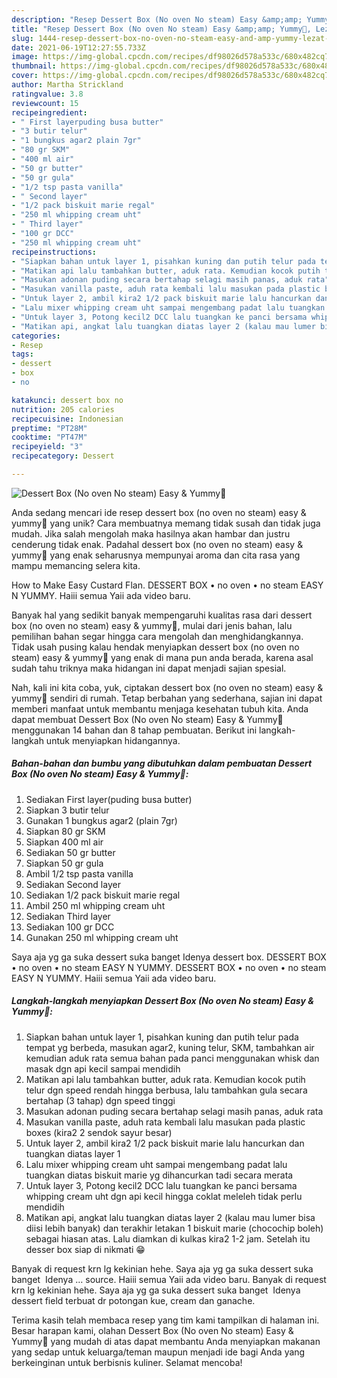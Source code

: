 ```yaml
---
description: "Resep Dessert Box (No oven No steam) Easy &amp;amp; Yummy🍮, Lezat Sekali"
title: "Resep Dessert Box (No oven No steam) Easy &amp;amp; Yummy🍮, Lezat Sekali"
slug: 1444-resep-dessert-box-no-oven-no-steam-easy-and-amp-yummy-lezat-sekali
date: 2021-06-19T12:27:55.733Z
image: https://img-global.cpcdn.com/recipes/df98026d578a533c/680x482cq70/dessert-box-no-oven-no-steam-easy-yummy-foto-resep-utama.jpg
thumbnail: https://img-global.cpcdn.com/recipes/df98026d578a533c/680x482cq70/dessert-box-no-oven-no-steam-easy-yummy-foto-resep-utama.jpg
cover: https://img-global.cpcdn.com/recipes/df98026d578a533c/680x482cq70/dessert-box-no-oven-no-steam-easy-yummy-foto-resep-utama.jpg
author: Martha Strickland
ratingvalue: 3.8
reviewcount: 15
recipeingredient:
- " First layerpuding busa butter"
- "3 butir telur"
- "1 bungkus agar2 plain 7gr"
- "80 gr SKM"
- "400 ml air"
- "50 gr butter"
- "50 gr gula"
- "1/2 tsp pasta vanilla"
- " Second layer"
- "1/2 pack biskuit marie regal"
- "250 ml whipping cream uht"
- " Third layer"
- "100 gr DCC"
- "250 ml whipping cream uht"
recipeinstructions:
- "Siapkan bahan untuk layer 1, pisahkan kuning dan putih telur pada tempat yg berbeda, masukan agar2, kuning telur, SKM, tambahkan air kemudian aduk rata semua bahan pada panci menggunakan whisk dan masak dgn api kecil sampai mendidih"
- "Matikan api lalu tambahkan butter, aduk rata. Kemudian kocok putih telur dgn speed rendah hingga berbusa, lalu tambahkan gula secara bertahap (3 tahap) dgn speed tinggi"
- "Masukan adonan puding secara bertahap selagi masih panas, aduk rata"
- "Masukan vanilla paste, aduh rata kembali lalu masukan pada plastic boxes (kira2 2 sendok sayur besar)"
- "Untuk layer 2, ambil kira2 1/2 pack biskuit marie lalu hancurkan dan tuangkan diatas layer 1"
- "Lalu mixer whipping cream uht sampai mengembang padat lalu tuangkan diatas biskuit marie yg dihancurkan tadi secara merata"
- "Untuk layer 3, Potong kecil2 DCC lalu tuangkan ke panci bersama whipping cream uht dgn api kecil hingga coklat meleleh tidak perlu mendidih"
- "Matikan api, angkat lalu tuangkan diatas layer 2 (kalau mau lumer bisa diisi lebih banyak) dan terakhir letakan 1 biskuit marie (chocochip boleh) sebagai hiasan atas. Lalu diamkan di kulkas kira2 1-2 jam. Setelah itu desser box siap di nikmati 😁"
categories:
- Resep
tags:
- dessert
- box
- no

katakunci: dessert box no 
nutrition: 205 calories
recipecuisine: Indonesian
preptime: "PT28M"
cooktime: "PT47M"
recipeyield: "3"
recipecategory: Dessert

---
```



![Dessert Box (No oven No steam) Easy &amp; Yummy🍮](https://img-global.cpcdn.com/recipes/df98026d578a533c/680x482cq70/dessert-box-no-oven-no-steam-easy-yummy-foto-resep-utama.jpg)

Anda sedang mencari ide resep dessert box (no oven no steam) easy &amp; yummy🍮 yang unik? Cara membuatnya memang tidak susah dan tidak juga mudah. Jika salah mengolah maka hasilnya akan hambar dan justru cenderung tidak enak. Padahal dessert box (no oven no steam) easy &amp; yummy🍮 yang enak seharusnya mempunyai aroma dan cita rasa yang mampu memancing selera kita.

How to Make Easy Custard Flan. DESSERT BOX • no oven • no steam EASY N YUMMY. Haiii semua Yaii ada video baru.

Banyak hal yang sedikit banyak mempengaruhi kualitas rasa dari dessert box (no oven no steam) easy &amp; yummy🍮, mulai dari jenis bahan, lalu pemilihan bahan segar hingga cara mengolah dan menghidangkannya. Tidak usah pusing kalau hendak menyiapkan dessert box (no oven no steam) easy &amp; yummy🍮 yang enak di mana pun anda berada, karena asal sudah tahu triknya maka hidangan ini dapat menjadi sajian spesial.


Nah, kali ini kita coba, yuk, ciptakan dessert box (no oven no steam) easy &amp; yummy🍮 sendiri di rumah. Tetap berbahan yang sederhana, sajian ini dapat memberi manfaat untuk membantu menjaga kesehatan tubuh kita. Anda dapat membuat Dessert Box (No oven No steam) Easy &amp; Yummy🍮 menggunakan 14 bahan dan 8 tahap pembuatan. Berikut ini langkah-langkah untuk menyiapkan hidangannya.

<!--inarticleads1-->

##### Bahan-bahan dan bumbu yang dibutuhkan dalam pembuatan Dessert Box (No oven No steam) Easy &amp; Yummy🍮:

1. Sediakan  First layer(puding busa butter)
1. Siapkan 3 butir telur
1. Gunakan 1 bungkus agar2 (plain 7gr)
1. Siapkan 80 gr SKM
1. Siapkan 400 ml air
1. Sediakan 50 gr butter
1. Siapkan 50 gr gula
1. Ambil 1/2 tsp pasta vanilla
1. Sediakan  Second layer
1. Sediakan 1/2 pack biskuit marie regal
1. Ambil 250 ml whipping cream uht
1. Sediakan  Third layer
1. Sediakan 100 gr DCC
1. Gunakan 250 ml whipping cream uht


Saya aja yg ga suka dessert suka banget ️Idenya dessert box. DESSERT BOX • no oven • no steam EASY N YUMMY. DESSERT BOX • no oven • no steam EASY N YUMMY. Haiii semua Yaii ada video baru. 

<!--inarticleads2-->

##### Langkah-langkah menyiapkan Dessert Box (No oven No steam) Easy &amp; Yummy🍮:

1. Siapkan bahan untuk layer 1, pisahkan kuning dan putih telur pada tempat yg berbeda, masukan agar2, kuning telur, SKM, tambahkan air kemudian aduk rata semua bahan pada panci menggunakan whisk dan masak dgn api kecil sampai mendidih
1. Matikan api lalu tambahkan butter, aduk rata. Kemudian kocok putih telur dgn speed rendah hingga berbusa, lalu tambahkan gula secara bertahap (3 tahap) dgn speed tinggi
1. Masukan adonan puding secara bertahap selagi masih panas, aduk rata
1. Masukan vanilla paste, aduh rata kembali lalu masukan pada plastic boxes (kira2 2 sendok sayur besar)
1. Untuk layer 2, ambil kira2 1/2 pack biskuit marie lalu hancurkan dan tuangkan diatas layer 1
1. Lalu mixer whipping cream uht sampai mengembang padat lalu tuangkan diatas biskuit marie yg dihancurkan tadi secara merata
1. Untuk layer 3, Potong kecil2 DCC lalu tuangkan ke panci bersama whipping cream uht dgn api kecil hingga coklat meleleh tidak perlu mendidih
1. Matikan api, angkat lalu tuangkan diatas layer 2 (kalau mau lumer bisa diisi lebih banyak) dan terakhir letakan 1 biskuit marie (chocochip boleh) sebagai hiasan atas. Lalu diamkan di kulkas kira2 1-2 jam. Setelah itu desser box siap di nikmati 😁


Banyak di request krn lg kekinian hehe. Saya aja yg ga suka dessert suka banget ️ Idenya … source. Haiii semua Yaii ada video baru. Banyak di request krn lg kekinian hehe. Saya aja yg ga suka dessert suka banget ️ Idenya dessert field terbuat dr potongan kue, cream dan ganache. 

Terima kasih telah membaca resep yang tim kami tampilkan di halaman ini. Besar harapan kami, olahan Dessert Box (No oven No steam) Easy &amp; Yummy🍮 yang mudah di atas dapat membantu Anda menyiapkan makanan yang sedap untuk keluarga/teman maupun menjadi ide bagi Anda yang berkeinginan untuk berbisnis kuliner. Selamat mencoba!
